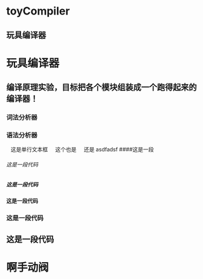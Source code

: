 # toyCompiler
玩具编译器
---------
玩具编译器
=========
编译原理实验，目标把各个模块组装成一个跑得起来的编译器！
--------------------------------------------------
### 词法分析器
### 语法分析器
    这是单行文本框
     这个也是
     还是
     asdfadsf
####这是一段

###### 这是一段代码
##### 这是一段代码
#### 这是一段代码
### 这是一段代码
## 这是一段代码
# 啊手动阀
